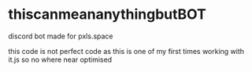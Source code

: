 # thiscanmeananythingbutBOT
discord bot made for pxls.space

this code is not perfect code as this is one of my first times working with it.js so no where near optimised
